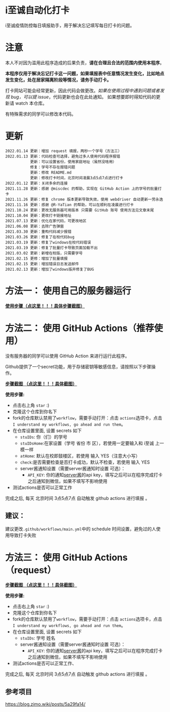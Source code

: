 # i至诚自动化打卡

i至诚疫情防控每日填报助手，用于解决忘记填写每日打卡的问题。



# 注意

本人不对因为滥用此程序造成的后果负责，**请在合理且合法的范围内使用本程序**。

**本程序仅用于解决忘记打卡这一问题，如果填报表中任意情况发生变化，比如地点发生变化，处在居家隔离阶段等情况，请务手动打卡。**



打卡网站可能会经常更新，因此代码会做更改。*如果在使用过程中遇到问题或者发现 bug，可以提 issue*，代码更新也会在此处通知。
如果想要即时得知代码的更新请 watch 本仓库。



有特殊需求的同学可以修改本代码。



# 更新

```
2022.01.14 更新：增加 request 填报，两秒一个学号（方法三）
2022.01.13 更新：代码检查可选择，避免过多人使用代码程序报错
           更新：可以设置省份，使用家庭地址（虽然没啥用）
           修复：学号不存在报错问题
           更新：修改 README.md
           更新：修改打卡时间，北京时间凌晨3点5点7点进行打卡
2022.01.12 更新：关闭多余的连接
2021.11.28 更新：感谢 @miscdec 的帮助，实现在 GitHub Action 上的学号的批量打卡
2021.11.26 更新：修复 chrome 版本更新导致失效，使用 webdriver 自动更新一劳永逸 
2021.11.16 更新：感谢 @R-YaTian 的帮助，可以在顺利在凌晨进行打卡
2021.10.24 更新：更改无服务器可用版本 只需要 GitHub 账号 使用方法见文章末尾
2021.10.04 更新：更改打卡链接地址
2021.07.13 更新：优化在家代码，可更改地区
2021.06.08 更新：去除广告弹窗
2021.03.30 更新：重构代码减少报错
2021.03.26 更新：修复了在校代码bug
2021.03.19 更新：修复了windows在校代码错误
2021.03.19 更新：修复了批量打卡导致页面加载不出
2021.03.02 更新：新增在校版，只需要学号
2021.02.15 更修：增加了批量填报
2021.02.15 更新：增加错误日志发送邮件
2021.02.13 更新：增加了windows版并修复了BUG
```



# 方法一： 使用自己的服务器运行
**[使用步骤（点这里！！！具体步骤截图）](https://github.com/Lin1031/izhicheng/blob/main/README/README_yun.md)**



# 方法二： 使用 GitHub Actions（推荐使用）
没有服务器的同学可以使用 GitHub Action 来进行运行此程序。

Github提供了一个secret功能，用于存储密钥等敏感信息，请按照以下步骤操作。

**[步骤截图 （点这里！！！具体截图）](https://github.com/Lin1031/izhicheng/blob/main/README/README_GA.md)**

**使用步骤:**

- 点击右上角 `star` :)
- 克隆这个仓库到你名下
- fork的仓库默认禁用了`workflow`，需要手动打开：点击 `actions`选项卡，点击`I understand my workflows, go ahead and run them`。
- 在仓库设置里面, 设置 secrets 如下
  - `stuIDs`: 你（们）的学号
  - `stuIDsHome`:在家设置（学号 省份 市 区），若使用一定要输入和 i至诚 上一模一样
  - `atHome`: 默认在校即鼓楼区，若使用 输入 YES（注意大小写）
  - `check`:是否需要检查是否打卡成功，默认不检查，若使用 输入 YES
  - server酱通知设置（需要server酱通知时设置 可选）：
    - `API_KEY`: 你的通知[server酱](http://sc.ftqq.com/3.version)的api key，填写之后可以在程序完成打卡之后通知到微信，如果不填写不影响使用
- 测试actions是否可以正常工作

完成之后, 每天 北京时间 3点5点7点 自动触发 github actions 进行填报 。

## 建议：

建议更改` .github/workflows/main.yml `中的 schedule 时间设置，避免过的人使用导致打卡失败

# 方法三： 使用 GitHub Actions（request）

**[步骤截图 （点这里！！！具体截图）](https://github.com/Lin1031/izhicheng/blob/main/README/README_RE.md)**

**使用步骤:**

- 点击右上角 `star` :)
- 克隆这个仓库到你名下
- fork的仓库默认禁用了`workflow`，需要手动打开：点击 `actions`选项卡，点击`I understand my workflows, go ahead and run them`。
- 在仓库设置里面, 设置 secrets 如下
  - `stuIDs`: 学号 姓名
  - server酱通知设置（需要server酱通知时设置 可选）：
    - `API_KEY`: 你的通知[server酱](http://sc.ftqq.com/3.version)的api key，填写之后可以在程序完成打卡之后通知到微信，如果不填写不影响使用
- 测试actions是否可以正常工作、

完成之后, 每天 北京时间 3点5点7点 自动触发 github actions 进行填报 。

## 参考项目
https://blog.zimo.wiki/posts/5a29fa14/